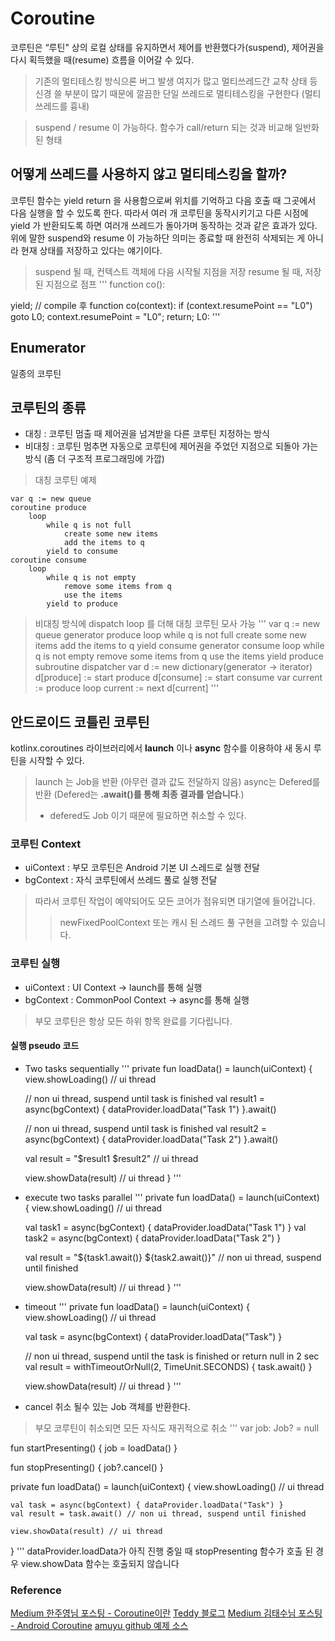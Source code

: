 # Coroutine 

코루틴은 “루틴" 상의 로컬 상태를 유지하면서 제어를 반환했다가(suspend), 제어권을 다시 획득했을 때(resume) 흐름을 이어갈 수 있다.
</br>
> 기존의 멀티테스킹 방식으론 버그 발생 여지가 많고 멀티쓰레드간 교착 상태 등 신경 쓸 부분이 많기 때문에 깔끔한 단일 쓰레드로 멀티테스킹을 구현한다 (멀티 쓰레드를 흉내)

> suspend / resume 이 가능하다. 함수가 call/return 되는 것과 비교해 일반화 된 형태 

## 어떻게 쓰레드를 사용하지 않고 멀티테스킹을 할까?
 코루틴 함수는 yield return 을 사용함으로써 위치를 기억하고 다음 호출 때 그곳에서 다음 실행을 할 수 있도록 한다. 따라서 여러 개 코루틴을 동작시키기고 다른 시점에 yield 가 반환되도록 하면 여러개 쓰레드가 돌아가며 동작하는 것과 같은 효과가 있다. <br>
 위에 말한 suspend와 resume 이 가능하단 의미는 종료할 때 완전히 삭제되는 게 아니라 현재 상태를 저장하고 있다는 얘기이다.  
 > suspend 될 때, 컨텍스트 객체에 다음 시작될 지점을 저장 
 > resume 될 때, 저장된 지점으로 점프 
 '''
 function co():
  <before>
  yield;
  <after>
// compile 후
function co(context):
  if (context.resumePoint == "L0") goto L0;
    <before>
    context.resumePoint = "L0";
    return;
  L0:
    <after>
'''

## Enumerator 
일종의 코루틴 

## 코루틴의 종류 
* 대칭 : 코루틴 멈출 때 제어권을 넘겨받을 다른 코루틴 지정하는 방식 
* 비대칭 : 코루틴 멈추면 자동으로 코루틴에 제어권을 주었던 지점으로 되돌아 가는 방식 (좀 더 구조적 프로그래밍에 가깝)

> 대칭 코루틴 예제

```
var q := new queue
coroutine produce
    loop
        while q is not full
            create some new items
            add the items to q
        yield to consume
coroutine consume
    loop
        while q is not empty
            remove some items from q
            use the items
        yield to produce
```
> 비대칭 방식에 dispatch loop 를 더해 대칭 코루틴 모사 가능 
'''
var q := new queue
generator produce
    loop
        while q is not full
            create some new items
            add the items to q
        yield consume
generator consume
    loop
        while q is not empty
            remove some items from q
            use the items
        yield produce
subroutine dispatcher
    var d := new dictionary(generator → iterator)
    d[produce] := start produce
    d[consume] := start consume
    var current := produce
    loop
        current := next d[current]
'''

## 안드로이드 코틀린 코루틴 
kotlinx.coroutines 라이브러리에서 <strong>launch</strong> 이나 <strong>async</strong> 함수를 이용하야 새 동시 루틴을 시작할 수 있다. 
> launch 는 Job을 반환 (아무런 결과 값도 전달하지 않음)
> async는 Defered를 반환 (Defered는 <strong>.await()를 통해 최종 결과를 얻습니다</strong>.)
> + defered도 Job 이기 때문에 필요하면 취소할 수 있다. 

### 코루틴 Context 
* uiContext : 부모 코루틴은 Android 기본 UI 스레드로 실행 전달 
* bgContext : 자식 코루틴에서 쓰레드 풀로 실행 전달 
> 따라서 코루틴 작업이 예약되어도 모든 코어가 점유되면 대기열에 들어갑니다. 
>> newFixedPoolContext 또는 캐시 된 스레드 풀 구현을 고려할 수 있습니다. 

### 코루틴 실행 
* uiContext : UI Context -> launch를 통해 실행
* bgContext : CommonPool Context -> async를 통해 실행  
> 부모 코루틴은 항상 모든 하위 항목 완료를 기다립니다. 

#### 실행 pseudo 코드 
* Two tasks sequentially 
'''
private fun loadData() = launch(uiContext) {
    view.showLoading() // ui thread
 
    // non ui thread, suspend until task is finished
    val result1 = async(bgContext) { dataProvider.loadData("Task 1") }.await()
 
    // non ui thread, suspend until task is finished
    val result2 = async(bgContext) { dataProvider.loadData("Task 2") }.await()
 
    val result = "$result1 $result2" // ui thread
 
    view.showData(result) // ui thread
}
'''
* execute two tasks parallel
'''
private fun loadData() = launch(uiContext) {
    view.showLoading() // ui thread
 
    val task1 = async(bgContext) { dataProvider.loadData("Task 1") }
    val task2 = async(bgContext) { dataProvider.loadData("Task 2") }
 
    val result = "${task1.await()} ${task2.await()}" // non ui thread, suspend until finished
 
    view.showData(result) // ui thread
}
'''
* timeout 
'''
private fun loadData() = launch(uiContext) {
    view.showLoading() // ui thread
 
    val task = async(bgContext) { dataProvider.loadData("Task") }
 
    // non ui thread, suspend until the task is finished or return null in 2 sec
    val result = withTimeoutOrNull(2, TimeUnit.SECONDS) { task.await() }
 
    view.showData(result) // ui thread
}
'''
* cancel 
 취소 될수 있는 Job 객체를 반환한다.
 > 부모 코루틴이 취소되면 모든 자식도 재귀적으로 취소 
 '''
var job: Job? = null
 
fun startPresenting() {
    job = loadData()
}
 
fun stopPresenting() {
    job?.cancel()
}
 
private fun loadData() = launch(uiContext) {
    view.showLoading() // ui thread
 
    val task = async(bgContext) { dataProvider.loadData("Task") }
    val result = task.await() // non ui thread, suspend until finished
 
    view.showData(result) // ui thread
}
'''
dataProvider.loadData가 아직 진행 중일 때 stopPresenting 함수가 호출 된 경우 view.showData 함수는 호출되지 않습니다



### Reference 
[Medium 한주영님 포스팅 - Coroutine이란](https://medium.com/@jooyunghan/%EC%BD%94%EB%A3%A8%ED%8B%B4-%EC%86%8C%EA%B0%9C-504cecc89407)
[Teddy 블로그](http://teddy.tistory.com/22)
[Medium 김태수님 포스팅 - Android Coroutine](https://medium.com/@kimtaesoo188/kotlin-weekly-63-android-coroutine-recipes-e077cb5f3d97)
[amuyu github 예제 소스](https://github.com/amuyu/SampleCoroutines)